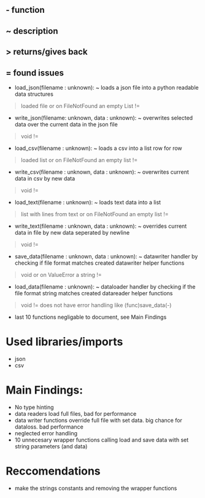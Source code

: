 ## - function
## ~ description
## > returns/gives back
## = found issues

- load_json(filename : unknown):
~ loads a json file into a python readable data structures
> loaded file or on FileNotFound an empty List
!=

- write_json(filename: unknown, data : unknown):
~ overwrites selected data over the current data in the json file
> void
!= 

- load_csv(filename : unknown):
~ loads a csv into a list row for row
> loaded list or on FileNotFound an empty list
!=

- write_csv(filename : unknown, data : unknown):
~ overwrites current data in csv by new data
> void
!=

- load_text(filename : unknown):
~ loads text data into a list
> list with lines from text or on FileNotFound an empty list
!=

- write_text(filename : unknown, data : unknown):
~ overrides current data in file by new data seperated by newline
> void
!=

- save_data(filename : unknown, data : unknown):
~ datawriter handler by checking if file format matches created datawriter helper functions
> void or on ValueError a string
!=

- load_data(filename : unknown):
~ dataloader handler by checking if the file format string matches created datareader helper functions
> void
!= does not have error handling like (func)save_data(-)

- last 10 functions negligable to document, see Main Findings

# Used libraries/imports
- json
- csv

# Main Findings:
- No type hinting
- data readers load full files, bad for performance
- data writer functions override full file with set data. big chance for dataloss. bad performance
- neglected error handling
- 10 unnecesary wrapper functions calling load and save data with set string parameters (and data)

# Reccomendations 
- make the strings constants and removing the wrapper functions